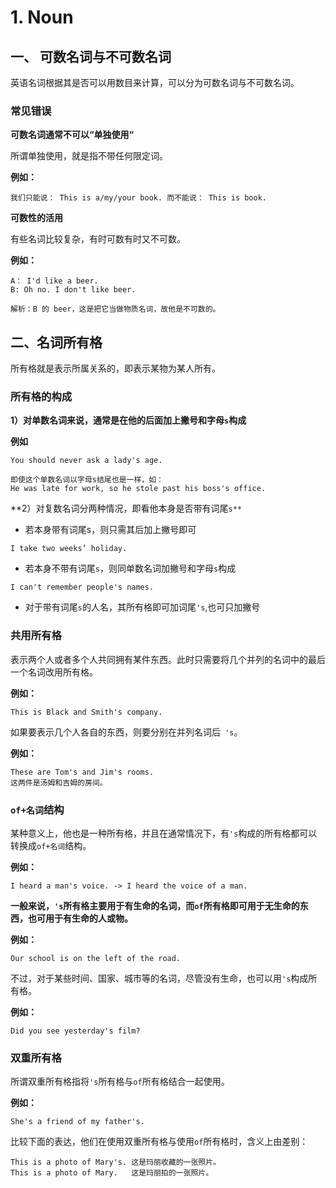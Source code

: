# 1. Noun

## 一、 可数名词与不可数名词

英语名词根据其是否可以用数目来计算，可以分为可数名词与不可数名词。

### 常见错误

**可数名词通常不可以“单独使用“**

所谓单独使用，就是指不带任何限定词。

**例如：**

```tiki wiki
我们只能说： This is a/my/your book. 而不能说： This is book.
```

**可数性的活用**

有些名词比较复杂，有时可数有时又不可数。

**例如：**

```
A： I'd like a beer.
B: Oh no. I don't like beer.

解析：B 的 beer，这是把它当做物质名词，故他是不可数的。
```

## 二、名词所有格

所有格就是表示所属关系的，即表示某物为某人所有。

### 所有格的构成

**1）对单数名词来说，通常是在他的后面加上撇号和字母`s`构成**

**例如**

```
You should never ask a lady's age.

即使这个单数名词以字母s结尾也是一样，如：
He was late for work, so he stole past his boss's office.
```

**2）对复数名词分两种情况，即看他本身是否带有词尾`s**`

- 若本身带有词尾s，则只需其后加上撇号即可

```
I take two weeks’ holiday.
```

- 若本身不带有词尾`s`，则同单数名词加撇号和字母`s`构成

```
I can't remember people's names.
```

- 对于带有词尾`s`的人名，其所有格即可加词尾`'s`,也可只加撇号

### 共用所有格

表示两个人或者多个人共同拥有某件东西。此时只需要将几个并列的名词中的最后一个名词改用所有格。

**例如：**

```
This is Black and Smith's company.
```

如果要表示几个人各自的东西，则要分别在并列名词后` 's`。

**例如：**

```
These are Tom's and Jim's rooms. 
这两件是汤姆和吉姆的房间。
```

### `of+名词`结构

某种意义上，他也是一种所有格，并且在通常情况下，有`'s`构成的所有格都可以转换成`of+名词`结构。

**例如：**

```
I heard a man's voice. -> I heard the voice of a man.
```

**一般来说，`'s`所有格主要用于有生命的名词，而`of`所有格即可用于无生命的东西，也可用于有生命的人或物。**

**例如：**

```
Our school is on the left of the road.
```

不过，对于某些时间、国家、城市等的名词，尽管没有生命，也可以用`'s`构成所有格。

**例如：**

```
Did you see yesterday's film?
```

### 双重所有格

所谓双重所有格指将`'s`所有格与`of`所有格结合一起使用。

**例如：**

```
She's a friend of my father's.
```

比较下面的表达，他们在使用双重所有格与使用`of`所有格时，含义上由差别：

```
This is a photo of Mary's. 这是玛丽收藏的一张照片。
This is a photo of Mary.   这是玛丽拍的一张照片。
```
